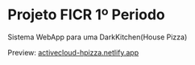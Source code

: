 <h1>Projeto FICR 1º Periodo</h1>
<p>Sistema WebApp para uma DarkKitchen(House Pizza)</p>
<p>Preview: <a href="activecloud-hpizza.netlify.app">activecloud-hpizza.netlify.app</a></p>
